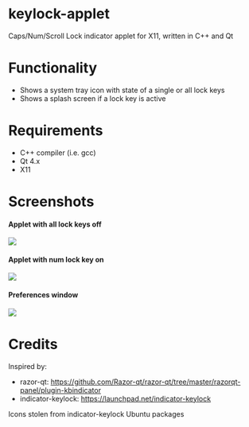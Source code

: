 keylock-applet
==============

Caps/Num/Scroll Lock indicator applet for X11, written in C++ and Qt

# Functionality
- Shows a system tray icon with state of a single or all lock keys
- Shows a splash screen if a lock key is active

# Requirements
- C++ compiler (i.e. gcc)
- Qt 4.x
- X11

# Screenshots

#### Applet with all lock keys off
![](https://raw.github.com/jmechnich/keylock-applet/master/screens/screen-caps-off.png)

#### Applet with num lock key on
![](https://raw.github.com/jmechnich/keylock-applet/master/screens/screen-caps-on.png)

#### Preferences window
![](https://raw.github.com/jmechnich/keylock-applet/master/screens/screen-preferences.png)

# Credits
Inspired by:
- razor-qt: https://github.com/Razor-qt/razor-qt/tree/master/razorqt-panel/plugin-kbindicator
- indicator-keylock: https://launchpad.net/indicator-keylock

Icons stolen from indicator-keylock Ubuntu packages
